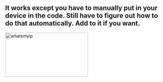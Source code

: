 <h2>It works except you have to manually put in your device in the code. Still have to figure out how to do that automatically. Add to it if you want.</h2>

<img width="268" height="144" alt="whatsmyip" src="https://github.com/user-attachments/assets/8f18f76e-017a-4b74-8722-7540e56822f4" />
